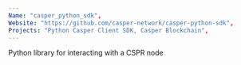 ```yaml
---
Name: "casper_python_sdk",
Website: "https://github.com/casper-network/casper-python-sdk",
Projects: "Python Casper Client SDK, Casper Blockchain",
---
```

<!--lang:en--> 
Python library for interacting with a CSPR node
<!--lang:es--] 
test
<!--lang:de--] 
test
<!--lang:fr--] 
test
<!--lang:pl--] 
test
<!--lang:uk--] 
test
[!--lang:*-->  
